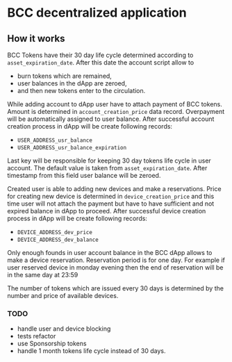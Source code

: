 # BCC decentralized application
## How it works

BCC Tokens have their 30 day life cycle determined according to `asset_expiration_date`. After this date the account script allow to
- burn tokens which are remained,
- user balances in the dApp are zeroed, 
- and then new tokens enter to the circulation. 

While adding account to dApp user have to attach payment of BCC tokens. Amount is determined in `account_creation_price`  data record. Overpayment will be automatically assigned to user balance.
After successful account creation process in dApp will be create following records:

- `USER_ADDRESS_usr_balance`
- `USER_ADDRESS_usr_balance_expiration`

Last key will be responsible for keeping 30 day tokens life cycle in user account. The default value is taken from `asset_expiration_date`. After timestamp from this field user balance will be zeroed. 

Created user is able to adding new devices and make a reservations.
Price for creating new device is determined in `device_creation_price` and this time user will not attach the payment but have to have sufficient and not expired balance in dApp to proceed.
After successful device creation process in dApp will be create following records:

- `DEVICE_ADDRESS_dev_price`
- `DEVICE_ADDRESS_dev_balance`

Only enough founds in user account balance in the BCC dApp allows to make a device reservation. 
Reservation period is for one day. For example if user reserved device in monday evening then the end of reservation will be in the same day at 23:59

The number of tokens which are issued every 30 days is determined by the number and price of available devices. 


### TODO
- handle user and device blocking
- tests refactor
- use Sponsorship tokens
- handle 1 month tokens life cycle instead of 30 days.
